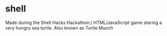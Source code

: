 # shell
Made during the Shell Hacks Hackathon:)
HTML/JavaScript game staring a very hungry sea turtle. 
Also known as Turtle Munch
